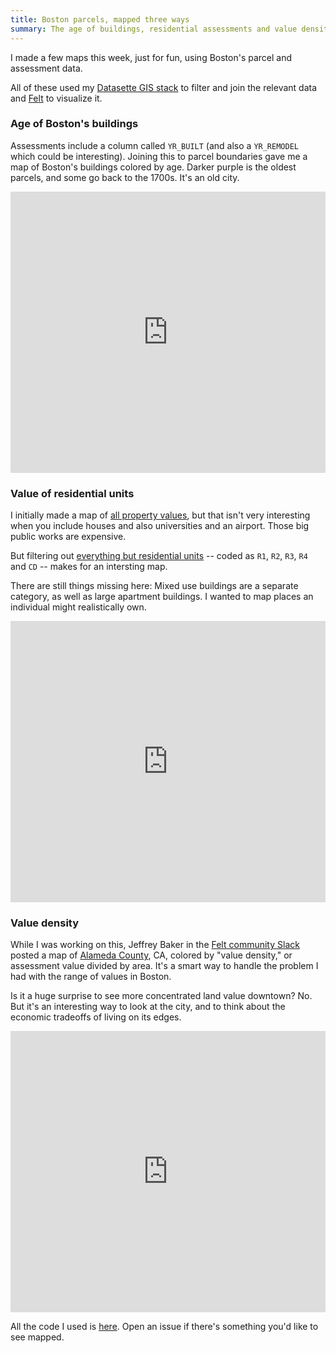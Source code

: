 ```yaml
---
title: Boston parcels, mapped three ways
summary: The age of buildings, residential assessments and value density.
---
```


I made a few maps this week, just for fun, using Boston's parcel and assessment data.

All of these used my [Datasette GIS stack](https://github.com/eyeseast/spatial-data-cooking-show) to filter and join the relevant data and [Felt](https://felt.com) to visualize it.

### Age of Boston's buildings

Assessments include a column called `YR_BUILT` (and also a `YR_REMODEL` which could be interesting). Joining this to parcel boundaries gave me a map of Boston's buildings colored by age. Darker purple is the oldest parcels, and some go back to the 1700s. It's an old city.

<iframe width="100%" height="450" frameborder="0" title="Felt Map" src="https://felt.com/embed/map/Boston-buildings-colored-by-year-built-sPYjj6I0ROmOhnJ9AC9AURWD?lat=42.313051&lon=-71.068934&zoom=11.76"></iframe>

### Value of residential units

I initially made a map of [all property values](https://felt.com/map/Boston-buildings-Assessment-value-ePQe7WgaTgmjmbUmBOx9CwC), but that isn't very interesting when you include houses and also universities and an airport. Those big public works are expensive.

But filtering out [everything but residential units](https://github.com/eyeseast/boston-parcels/blob/main/queries/boston/residential-value.sql) -- coded as `R1`, `R2`, `R3`, `R4` and `CD` -- makes for an intersting map.

There are still things missing here: Mixed use buildings are a separate category, as well as large apartment buildings. I wanted to map places an individual might realistically own.

<iframe width="100%" height="450" frameborder="0" title="Felt Map" src="https://felt.com/embed/map/Boston-parcels-Residential-assessed-value-efGgl9AsxSMuMGp2tcdHmLB?lat=42.312442&lon=-71.085013&zoom=11.82"></iframe>

### Value density

While I was working on this, Jeffrey Baker in the [Felt community Slack](https://felt.com/community-signup) posted a map of [Alameda County](https://felt.com/map/Alameda-County-Parcels-2022-iNHItlavRg2zSCF4ncl9ACD), CA, colored by "value density," or assessment value divided by area. It's a smart way to handle the problem I had with the range of values in Boston.

Is it a huge surprise to see more concentrated land value downtown? No. But it's an interesting way to look at the city, and to think about the economic tradeoffs of living on its edges.

<iframe width="100%" height="450" frameborder="0" title="Felt Map" src="https://felt.com/embed/map/Boston-2023-value-density-x9Aa76bcdRm9BTPUr2kv9ADuD?lat=42.31251&lon=-71.05698&zoom=11.75"></iframe>

All the code I used is [here](https://github.com/eyeseast/boston-parcels). Open an issue if there's something you'd like to see mapped.
